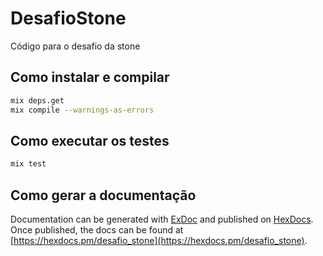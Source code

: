 # DesafioStone

Código para o desafio da stone

## Como instalar e compilar

```sh
mix deps.get
mix compile --warnings-as-errors
```

## Como executar os testes

```sh
mix test
```

## Como gerar a documentação

Documentation can be generated with [ExDoc](https://github.com/elixir-lang/ex_doc)
and published on [HexDocs](https://hexdocs.pm). Once published, the docs can
be found at [https://hexdocs.pm/desafio_stone](https://hexdocs.pm/desafio_stone).

